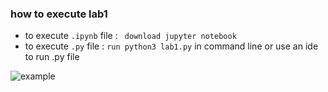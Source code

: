 ### how to execute lab1
- to execute `.ipynb` file : ` download jupyter notebook`
- to execute `.py` file : `run python3 lab1.py` in command line or use an ide to run .py file

![example](https://i.imgur.com/76RkCjj.png)
